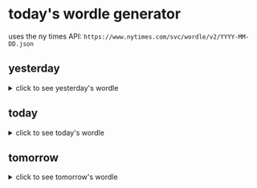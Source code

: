 # today's wordle generator

uses the ny times API: `https://www.nytimes.com/svc/wordle/v2/YYYY-MM-DD.json`

## yesterday

<details>
    <summary>click to see yesterday's wordle</summary>

    drape

</details>

## today

<details>
    <summary>click to see today's wordle</summary>

    dally

</details>

## tomorrow

<details>
    <summary>click to see tomorrow's wordle</summary>

    fritz

</details>
